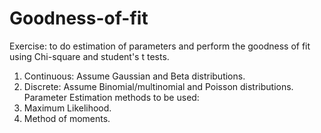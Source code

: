 # Goodness-of-fit

Exercise: to do estimation of parameters and perform the goodness of fit using Chi-square and student's t tests.
1. Continuous: Assume Gaussian and Beta distributions.
2. Discrete: Assume Binomial/multinomial and Poisson distributions. 
Parameter Estimation methods to be used:
1. Maximum Likelihood.
2. Method of moments.
